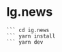 # Ig.news

``` git clone https://github.com/juan-20/ig.news.git
``` cd ig.news
``` yarn install
``` yarn dev